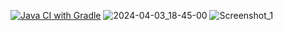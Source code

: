 [![Java CI with Gradle](https://github.com/anna-gryazeva/ReplanDelivery/actions/workflows/gradle.yml/badge.svg)](https://github.com/anna-gryazeva/ReplanDelivery/actions/workflows/gradle.yml)
![2024-04-03_18-45-00](https://github.com/anna-gryazeva/ReplanDelivery/assets/143814047/74cc8c9d-0f03-4617-af3d-e66a138b049a)
![Screenshot_1](https://github.com/anna-gryazeva/ReplanDelivery/assets/143814047/3ff7f0ac-ca0f-4a77-936f-c554d90a29c5)

